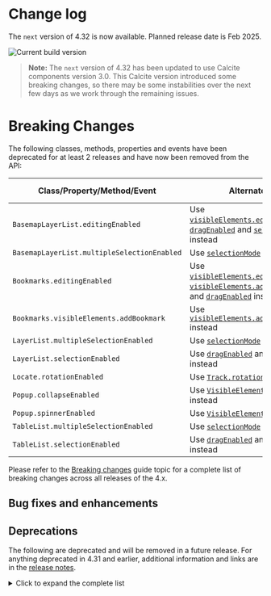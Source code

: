 # Change log

The `next` version of 4.32 is now available. Planned release date is Feb 2025.

![Current build version](https://img.shields.io/npm/v/@arcgis/core/next?label=Current%20build)

> **Note:** The `next` version of 4.32 has been updated to use Calcite components version 3.0. This Calcite version introduced some breaking changes, so there may be some instabilities over the next few days as we work through the remaining issues.

# Breaking Changes

The following classes, methods, properties and events have been deprecated for at least 2 releases and have now been removed from the API:

| Class/Property/Method/Event                 | Alternate option                                                                                                                                                                                                                                                                                                                                                                                                                            | Version deprecated |
| ------------------------------------------- | ------------------------------------------------------------------------------------------------------------------------------------------------------------------------------------------------------------------------------------------------------------------------------------------------------------------------------------------------------------------------------------------------------------------------------------------- | ------------------ |
| `BasemapLayerList.editingEnabled`           | Use [`visibleElements.editTitleButton`](https://developers.arcgis.com/javascript/latest/api-reference/esri-widgets-BasemapLayerList.html#VisibleElements), [`dragEnabled`](https://developers.arcgis.com/javascript/latest/api-reference/esri-widgets-BasemapLayerList.html#dragEnabled) and [`selectionMode`](https://developers.arcgis.com/javascript/latest/api-reference/esri-widgets-BasemapLayerList.html#selectionMode) instead      | 4.29               |
| `BasemapLayerList.multipleSelectionEnabled` | Use [`selectionMode`](https://developers.arcgis.com/javascript/latest/api-reference/esri-widgets-BasemapLayerList.html#selectionMode) instead                                                                                                                                                                                                                                                                                               | 4.29               |
| `Bookmarks.editingEnabled`                  | Use [`visibleElements.editBookmarkButton`](https://developers.arcgis.com/javascript/latest/api-reference/esri-widgets-Bookmarks.html#VisibleElements), [`visibleElements.addBookmarkButton`](https://developers.arcgis.com/javascript/latest/api-reference/esri-widgets-Bookmarks.html#VisibleElements), and [`dragEnabled`](https://developers.arcgis.com/javascript/latest/api-reference/esri-widgets-Bookmarks.html#dragEnabled) instead | 4.29               |
| `Bookmarks.visibleElements.addBookmark`     | Use [`visibleElements.addBookmarkButton`](https://developers.arcgis.com/javascript/latest/api-reference/esri-widgets-Bookmarks.html#VisibleElements) instead                                                                                                                                                                                                                                                                                | 4.29               |
| `LayerList.multipleSelectionEnabled`        | Use [`selectionMode`](https://developers.arcgis.com/javascript/latest/api-reference/esri-widgets-LayerList.html#selectionMode) instead                                                                                                                                                                                                                                                                                                      | 4.29               |
| `LayerList.selectionEnabled`                | Use [`dragEnabled`](https://developers.arcgis.com/javascript/latest/api-reference/esri-widgets-LayerList.html#dragEnabled) and [`selectionMode`](https://developers.arcgis.com/javascript/latest/api-reference/esri-widgets-LayerList.html#selectionMode) instead                                                                                                                                                                           | 4.29               |
| `Locate.rotationEnabled`                    | Use [`Track.rotationEnabled`](https://developers.arcgis.com/javascript/latest/api-reference/esri-widgets-Track.html#rotationEnabled) instead                                                                                                                                                                                                                                                                                                | 4.29               |
| `Popup.collapseEnabled`                     | Use [`VisibleElements.collapseButton`](https://developers.arcgis.com/javascript/latest/api-reference/esri-widgets-Popup.html#VisibleElements) instead                                                                                                                                                                                                                                                                                       | 4.29               |
| `Popup.spinnerEnabled`                      | Use [`VisibleElements.spinner`](https://developers.arcgis.com/javascript/latest/api-reference/esri-widgets-Popup.html#VisibleElements) instead                                                                                                                                                                                                                                                                                              | 4.29               |
| `TableList.multipleSelectionEnabled`        | Use [`selectionMode`](https://developers.arcgis.com/javascript/latest/api-reference/esri-widgets-TableList.html#selectionMode) instead                                                                                                                                                                                                                                                                                                      | 4.29               |
| `TableList.selectionEnabled`                | Use [`dragEnabled`](https://developers.arcgis.com/javascript/latest/api-reference/esri-widgets-TableList.html#dragEnabled) and [`selectionMode`](https://developers.arcgis.com/javascript/latest/api-reference/esri-widgets-TableList.html#selectionMode) instead                                                                                                                                                                           | 4.29               |

Please refer to the [Breaking changes](https://developers.arcgis.com/javascript/latest/breaking-changes/) guide topic for a complete list of breaking changes across all releases of the 4.x.

## Bug fixes and enhancements

## Deprecations

The following are deprecated and will be removed in a future release. For anything deprecated in 4.31 and earlier, additional information and links are in the [release notes](https://developers.arcgis.com/javascript/latest/release-notes/#deprecated-classes-properties-methods-events).

<details>
  <summary>Click to expand the complete list</summary>

The following are deprecated and will be removed in a future release:

- Accessor.get deprecated since version 4.28. Use [optional chaining](https://developer.mozilla.org/en-US/docs/Web/JavaScript/Reference/Operators/Optional_chaining)
- AreaMeasurement2D.own deprecated since 4.28 Use addHandles() instead.
- AreaMeasurement2DViewModel.geodesicDistanceThreshold deprecated since version 4.29.
- AreaMeasurement3D.own deprecated since 4.28 Use addHandles() instead.
- Attachments.own deprecated since 4.28 Use addHandles() instead.
- Attribution.own deprecated since 4.28 Use addHandles() instead.
- BasemapGallery.own deprecated since 4.28 Use addHandles() instead.
- BasemapLayerList.editingEnabled deprecated since 4.29. Use selectionMode, visibleElements.editTitleButton, and dragEnabled instead.
- BasemapLayerList.multipleSelectionEnabled deprecated since 4.29. Use selectionMode instead.
- BasemapLayerList.own deprecated since 4.28 Use addHandles() instead.
- BasemapToggle.own deprecated since 4.28 Use addHandles() instead.
- BatchAttributeForm.own deprecated since 4.28 Use addHandles() instead.
- BinaryColorSizeSlider.own deprecated since 4.28 Use addHandles() instead.
- Bookmarks.editingEnabled deprecated since 4.29. Use visibleElements.editBookmarkButton, visibleElements.addBookmarkButton, and dragEnabled instead.
- Bookmarks.own deprecated since 4.28 Use addHandles() instead.
- BuildingExplorer.own deprecated since 4.28 Use addHandles() instead.
- ButtonMenu.iconClass deprecated since 4.27. Use icon instead.
- ButtonMenu.own deprecated since 4.28 Use addHandles() instead.
- ButtonMenu deprecated since 4.30, use TableMenuConfig, Calcite components - Dropdown, Calcite components - List, or Calcite components - Menu web components instead.
- ButtonMenuItem.iconClass deprecated since 4.27. Use icon instead.
- ButtonMenuItem deprecated since 4.30, use TableMenuItemConfig instead.
- ButtonMenuViewModel deprecated since 4.30, use TableMenuConfig, Calcite components - Dropdown, Calcite components - List, or Calcite components - Menu web components instead.
- CatalogLayerList.own deprecated since 4.28 Use addHandles() instead.
- ClassedColorSlider.own deprecated since 4.28 Use addHandles() instead.
- ClassedSizeSlider.own deprecated since 4.28 Use addHandles() instead.
- ColorSizeSlider.own deprecated since 4.28 Use addHandles() instead.
- ColorSlider.own deprecated since 4.28 Use addHandles() instead.
- Compass.own deprecated since 4.28 Use addHandles() instead.
- CoordinateConversion.own deprecated since 4.28 Use addHandles() instead.
- Daylight.own deprecated since 4.28 Use addHandles() instead.
- DirectionalPad.own deprecated since 4.28 Use addHandles() instead.
- Directions.own deprecated since 4.28 Use addHandles() instead.
- DirectLineMeasurement3D.own deprecated since 4.28 Use addHandles() instead.
- DistanceMeasurement2D.own deprecated since 4.28 Use addHandles() instead.
- DistanceMeasurement2DViewModel.geodesicDistanceThreshold deprecated since version 4.29.
- Editor.allowedWorkflows deprecated since version 4.29. Use Editor.visibleElements instead.
- Editor.own deprecated since 4.28 Use addHandles() instead.
- EditorViewModel.allowedWorkflows deprecated since version 4.29. Use Editor.visibleElements instead.
- EditorViewModel.editableItems deprecated since 4.29. Use editorItems instead.
- ElevationProfile.geodesicDistanceThreshold deprecated since version 4.29.
- ElevationProfile.own deprecated since 4.28 Use addHandles() instead.
- ElevationProfileViewModel.geodesicDistanceThreshold deprecated since version 4.29.
- Expand.own deprecated since 4.28 Use addHandles() instead.
- externalRenderers.add.add deprecated since 4.29. Use new RenderNode instead.
- externalRenderers.fromRenderCoordinates.fromRenderCoordinates deprecated since 4.29. Use webgl instead.
- externalRenderers.getRenderCamera.getRenderCamera deprecated since 4.29. Use new RenderNode.camera instead.
- externalRenderers.remove.remove deprecated since 4.29. Use new RenderNode instead.
- externalRenderers.renderCoordinateTransformAt.renderCoordinateTransformAt deprecated since 4.29. Use webgl instead.
- externalRenderers.requestRender.requestRender deprecated since 4.29. Use new RenderNode.requestRender() instead.
- externalRenderers.toRenderCoordinates.toRenderCoordinates deprecated since 4.29. Use webgl instead.
- externalRenderers deprecated since 4.29. Use the new RenderNode instead.
- externalRenderers~ExternalRenderer.ExternalRenderer deprecated since 4.29. Use new RenderNode instead.
- externalRenderers~RenderContext.RenderContext deprecated since 4.29. Use new RenderNode instead.
- externalRenderers~RenderContextCallback.RenderContextCallback deprecated since 4.29. Use new RenderNode.render instead.
- Feature.own deprecated since 4.28 Use addHandles() instead.
- FeatureForm.own deprecated since 4.28 Use addHandles() instead.
- Features.own deprecated since 4.28 Use addHandles() instead.
- FeatureTable.clearSelectionFilter deprecated since version 4.30. Use filterBySelectionEnabled or objectIds instead.
- FeatureTable.filterBySelection deprecated since version 4.30. Use filterBySelectionEnabled or objectIds instead.
- FeatureTable.own deprecated since 4.28 Use addHandles() instead.
- FeatureTableViewModel.clearSelectionFilter deprecated since version 4.30. Use filterBySelectionEnabled or objectIds() instead.
- FeatureTableViewModel.filterBySelection deprecated since version 4.30. Use filterBySelectionEnabled or objectIds instead.
- FeatureTemplates.own deprecated since 4.28 Use addHandles() instead.
- FieldColumn.name deprecated since version 4.30, use FieldColumn.fieldName instead.
- FloorFilter.own deprecated since 4.28 Use addHandles() instead.
- Fullscreen.own deprecated since 4.28 Use addHandles() instead.
- GridControls.own deprecated since 4.28 Use addHandles() instead.
- HeatmapSlider.own deprecated since 4.28 Use addHandles() instead.
- Histogram.own deprecated since 4.28 Use addHandles() instead.
- HistogramRangeSlider.own deprecated since 4.28 Use addHandles() instead.
- Home.own deprecated since 4.28 Use addHandles() instead.
- ImageryTileLayer.rasterInfo deprecated since 4.29. Use serviceRasterInfo instead.
- LayerList.multipleSelectionEnabled deprecated since 4.29. Use selectionMode instead.
- LayerList.own deprecated since 4.28 Use addHandles() instead.
- LayerList.selectionEnabled deprecated since 4.29. Use selectionMode and dragEnabled instead.
- Legend.own deprecated since 4.28 Use addHandles() instead.
- LineOfSight.own deprecated since 4.28 Use addHandles() instead.
- ListItemPanel.className deprecated since version 4.30. Use icon
- ListItemPanel.className deprecated since version 4.30. Use icon
- ListItemPanel.own deprecated since 4.28 Use addHandles() instead.
- ListItemPanel.own deprecated since 4.28 Use addHandles() instead.
- Locate.own deprecated since 4.28 Use addHandles() instead.
- Locate.rotationEnabled deprecated since 4.29. Use Track widget instead
- Measurement.own deprecated since 4.28 Use addHandles() instead.
- Mesh.createFromFiles(location, files, parameters, parameters.layer, parameters.signal).createFromFiles deprecated Use convertMesh instead.
- meshUtils.georeference deprecated since version 4.30. Use convertVertexSpace instead.
- meshUtils.ungeoreference deprecated since version 4.30. Use convertVertexSpace instead.
- NavigationToggle.own deprecated since 4.28 Use addHandles() instead.
- OpacitySlider.own deprecated since 4.28 Use addHandles() instead.
- OrientedImageryViewer.own deprecated since 4.28 Use addHandles() instead.
- Popup.collapseEnabled deprecated since 4.29. Use PopupVisibleElements.collapseButton instead.
- Popup.own deprecated since 4.28 Use addHandles() instead.
- Popup.spinnerEnabled deprecated since 4.29. Use PopupVisibleElements.spinner instead.
- Print.own deprecated since 4.28 Use addHandles() instead.
- RasterStretchRenderer.statistics deprecated since 4.31. Use customStatistics instead.
- ScaleBar.own deprecated since 4.28 Use addHandles() instead.
- ScaleRangeSlider.own deprecated since 4.28 Use addHandles() instead.
- Search.own deprecated since 4.28 Use addHandles() instead.
- SearchResultRenderer.own deprecated since 4.28 Use addHandles() instead.
- ShadowCast.own deprecated since 4.28 Use addHandles() instead.
- SizeSlider.own deprecated since 4.28 Use addHandles() instead.
- Sketch.own deprecated since 4.28 Use addHandles() instead.
- Slice.own deprecated since 4.28 Use addHandles() instead.
- Slider.own deprecated since 4.28 Use addHandles() instead.
- SmartMappingSliderBase.own deprecated since 4.28 Use addHandles() instead.
- SnappingControls.own deprecated since 4.28 Use addHandles() instead.
- Swipe.own deprecated since 4.28 Use addHandles() instead.
- TableList.multipleSelectionEnabled deprecated since 4.29. Use selectionMode instead.
- TableList.own deprecated since 4.28 Use addHandles() instead.
- TableList.selectionEnabled deprecated since 4.29. Use selectionMode and dragEnabled instead.
- The addBookmark property within Bookmarks.visibleElements is deprecated at 4.29. Use visibleElements.addBookmarkButton instead.
- The basemap IDs referencing the basemap layer service v1 (i.e. arcgis-topographic) were deprecated at version 4.28. Support for these basemaps will be removed at version 4.31. Use basemaps from the basemap style service (v2) instead (i.e. arcgis/topographic).
- The "connectivity" possible value for QueryAssociationsParameters.types is deprecated at 4.29. Please use "junction-junction-connectivity" instead.
- TimeExtent deprecated since version 4.31. Use TimeExtent instead.
- TimeInterval deprecated since version 4.31. Use TimeInterval instead.
- TimeSlider.getPropertiesFromWebMap(webMap, signal).getPropertiesFromWebMap deprecated since 4.29. Use getTimeSliderSettingsFromWebDocument instead.
- TimeSlider.own deprecated since 4.28 Use addHandles() instead.
- TimeSliderViewModel.getPropertiesFromWebMap(webMap, signal).getPropertiesFromWebMap deprecated since 4.29. Use getTimeSliderSettingsFromWebDocument instead.
- timeUtils.getTimeSliderSettingsFromWebMap deprecated since 4.30. Use getTimeSliderSettingsFromWebDocument instead.
- TimeZoneLabel.own deprecated since 4.28 Use addHandles() instead.
- Track.own deprecated since 4.28 Use addHandles() instead.
- UtilityNetworkAssociations.own deprecated since 4.28 Use addHandles() instead.
- UtilityNetworkTrace.gdbVersion deprecated since 4.31, gdbVersion will be removed and the gdbVersion of the UtilityNetwork will be consumed directly.
- UtilityNetworkTrace.own deprecated since 4.28 Use addHandles() instead.
- UtilityNetworkTraceViewModel.gdbVersion deprecated since 4.31, gdbVersion will be removed and the gdbVersion of the UtilityNetwork will be consumed directly.
- UtilityNetworkValidateTopology.own deprecated since 4.28 Use addHandles() instead.
- ValidateNetworkTopologyResult.dirtyAreaCount deprecated since version 4.28. Dirty area count was implemented in the original version of utility network, but as of schema version 4 of the utility network, this is no longer supported.
- ValuePicker.own deprecated since 4.28 Use addHandles() instead.
- VersionManagementViewModel.versionIdentifierLookup deprecated since version 4.30. Use VersioningState instead.
- VersionManagementViewModel.versionInfoLookup deprecated since version 4.30. Use VersioningState instead.
- VersionManagementViewModel.versionManagementServiceLookup deprecated since version 4.30. Use VersioningState instead.
- VideoPlayer.own deprecated since 4.28 Use addHandles() instead.
- WCSLayer.rasterInfo deprecated since 4.29. Use serviceRasterInfo instead.
- Weather.own deprecated since 4.28 Use addHandles() instead.
- Widget.own deprecated since 4.28 Use addHandles() instead.
- Zoom.own deprecated since 4.28 Use addHandles() instead.

</details>
